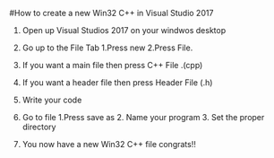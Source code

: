 #How to create a new Win32 C++ in Visual Studio 2017 

1. Open up Visual Studios 2017 on your windwos desktop

2. Go up to the File Tab 
	1.Press new 
	2.Press File. 
3. If you want a main file then press C++ File .(cpp)
4. If you want a header file then press Header File (.h)
5. Write your code 
6. Go to file 
	1.Press save as 
	2. Name your program 
	3. Set the proper directory 
7. You now have a new Win32 C++ file congrats!!
